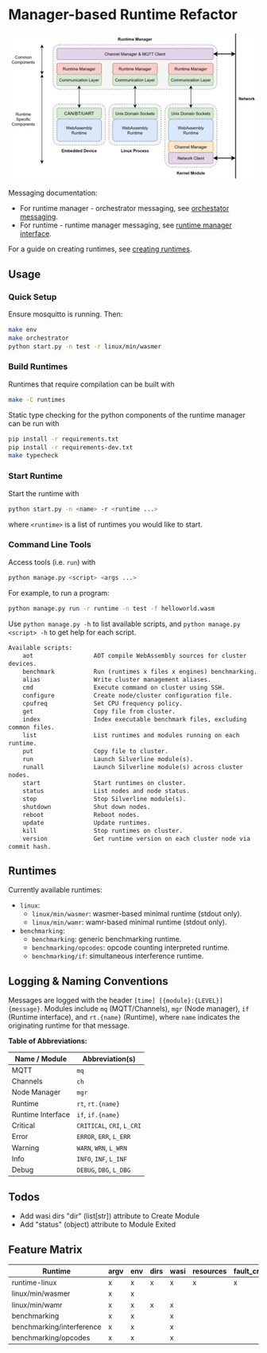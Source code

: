# Manager-based Runtime Refactor

![Manager Architecture](docs/manager_architecture.PNG)

Messaging documentation:
- For runtime manager - orchestrator messaging, see [orchestator messaging](docs/messaging.rst).
- For runtime - runtime manager messaging, see [runtime manager interface](docs/interface.md).

For a guide on creating runtimes, see [creating runtimes](docs/creating_runtimes.md).

## Usage

### Quick Setup
Ensure mosquitto is running. Then:
```sh
make env
make orchestrator
python start.py -n test -r linux/min/wasmer
```

### Build Runtimes
Runtimes that require compilation can be built with
```sh
make -C runtimes
```
Static type checking for the python components of the runtime manager can be run with
```sh
pip install -r requirements.txt
pip install -r requirements-dev.txt
make typecheck
```

### Start Runtime
Start the runtime with
```sh
python start.py -n <name> -r <runtime ...>
```
where `<runtime>` is a list of runtimes you would like to start.

### Command Line Tools
Access tools (i.e. `run`) with
```sh
python manage.py <script> <args ...>
```
For example, to run a program:
```sh
python manage.py run -r runtime -n test -f helloworld.wasm
```
Use `python manage.py -h` to list available scripts, and `python manage.py <script> -h` to get help for each script.

```
Available scripts:
    aot                 AOT compile WebAssembly sources for cluster devices.
    benchmark           Run (runtimes x files x engines) benchmarking.
    alias               Write cluster management aliases.
    cmd                 Execute command on cluster using SSH.
    configure           Create node/cluster configuration file.
    cpufreq             Set CPU frequency policy.
    get                 Copy file from cluster.
    index               Index executable benchmark files, excluding common files.
    list                List runtimes and modules running on each runtime.
    put                 Copy file to cluster.
    run                 Launch Silverline module(s).
    runall              Launch Silverline module(s) across cluster nodes.
    start               Start runtimes on cluster.
    status              List nodes and node status.
    stop                Stop Silverline module(s).
    shutdown            Shut down nodes.
    reboot              Reboot nodes.
    update              Update runtimes.
    kill                Stop runtimes on cluster.
    version             Get runtime version on each cluster node via commit hash.
```

## Runtimes

Currently available runtimes:
- `linux`:
    - `linux/min/wasmer`: wasmer-based minimal runtime (stdout only).
    - `linux/min/wamr`: wamr-based minimal runtime (stdout only).
- `benchmarking`:
    - `benchmarking`: generic benchmarking runtime.
    - `benchmarking/opcodes`: opcode counting interpreted runtime.
    - `benchmarking/if`: simultaneous interference runtime.

## Logging & Naming Conventions

Messages are logged with the header `[time] [{module}:{LEVEL}] {message}`.
Modules include `mq` (MQTT/Channels), `mgr` (Node manager), `if` (Runtime interface), and `rt.{name}` (Runtime), where `name` indicates the originating runtime for that message.

**Table of Abbreviations:**

| Name / Module     | Abbreviation(s)            |
| ----------------- | -------------------------- |
| MQTT              | `mq`                       |
| Channels          | `ch`                       |
| Node Manager      | `mgr`                      |
| Runtime           | `rt`, `rt.{name}`          |
| Runtime Interface | `if`, `if.{name}`          |
| Critical          | `CRITICAL`, `CRI`, `L_CRI` |
| Error             | `ERROR`, `ERR`, `L_ERR`    |
| Warning           | `WARN`, `WRN`, `L_WRN`     |
| Info              | `INFO`, `INF`, `L_INF`     |
| Debug             | `DEBUG`, `DBG`, `L_DBG`    |

## Todos

- Add wasi dirs "dir" (list[str]) attribute to Create Module
- Add "status" (object) attribute to Module Exited

## Feature Matrix

| Runtime                   | argv | env | dirs | wasi | resources | fault_crash | repeat | limit | engine | benchmarking | opcodes | instrumented | deployed | channels | stdin | stdout | loopback | get_uuid |
| ------------------------- | ---- | --- | ---- | ---- | --------- | ----------- | ------ | ----- | ------ | ------------ | ------- | ------------ | -------- | -------- | ----- | ------ | -------- | -------- |
| runtime-linux             | x    | x   | x    | x    | x         | x           |        |       |        |              |         |              | x        | x        |       |        | x        | x        |
| linux/min/wasmer          | x    | x   |      |      |           |             |        |       |        |              |         |              |          |          |       | x      | x        |          |
| linux/min/wamr            | x    | x   | x    | x    |           |             |        |       |        |              |         |              |          |          |       | x      | x        |          |
| benchmarking              | x    | x   |      | x    |           |             | x      | x     | x      | x            |         |              |          |          |       |        | x        |          |
| benchmarking/interference | x    | x   |      | x    |           |             | x      | x     | x      | x            |         |              |          |          |       |        | x        |          |
| benchmarking/opcodes      | x    | x   |      | x    |           |             |        |       |        |              | x       |              |          |          |       |        | x        |          |